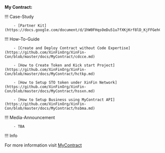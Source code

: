 ﻿**My Contract:**

!!! Case-Study

        - [Partner Kit](https://docs.google.com/document/d/1hW0FHqsOeDu51u7fXKjKrf8lD_KjFFGehCpOpwpYIvw)

!!! How-To-Guide

        - [Create and Deploy Contract without Code Expertise](https://github.com/XinFinOrg/XinFin-Con/blob/master/docs/MyContract/cdcce.md)

        - [How to Create Token and Kick start Project](https://github.com/XinFinOrg/XinFin-Con/blob/master/docs/MyContract/hctkp.md)

        - [How to Setup STO token under XinFin Network](https://github.com/XinFinOrg/XinFin-Con/blob/master/docs/MyContract/hssxn.md)

        - [How to Setup Business using MyContract API](https://github.com/XinFinOrg/XinFin-Con/blob/master/docs/MyContract/hsbma.md)

!!! Media-Announcement

        - TBA

!!! Info

For more information visit [MyContract](https://docs.mycontract.co)